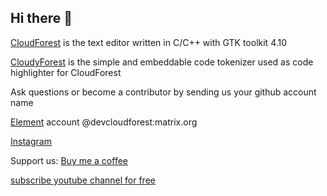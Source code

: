 ## Hi there 👋

[CloudForest](https://github.com/crslancpl/CloudForest) is the text editor written in C/C++ with GTK toolkit 4.10

[CloudyForest](https://github.com/crslancpl/CloudyForest) is the simple and embeddable code tokenizer used as code highlighter for CloudForest

Ask questions or become a contributor by sending us your github account name

[Element](https://element.io/) account @devcloudforest:matrix.org

[Instagram](https://www.instagram.com/dev.cloudforest/)

Support us:
[Buy me a coffee](buymeacoffee.com/crslancpln)

[subscribe youtube channel for free](https://www.youtube.com/@devcloudforest)

<!--
**crslancpl/crslancpl** is a ✨ _special_ ✨ repository because its `README.md` (this file) appears on your GitHub profile.

Here are some ideas to get you started:

- 🔭 I’m currently working on ...
- 🌱 I’m currently learning ...
- 👯 I’m looking to collaborate on ...
- 🤔 I’m looking for help with ...
- 💬 Ask me about ...
- 📫 How to reach me: ...
- 😄 Pronouns: ...
- ⚡ Fun fact: ...
-->
